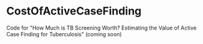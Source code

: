 CostOfActiveCaseFinding
=======================
Code for
"How Much is TB Screening Worth? Estimating the Value of Active Case Finding for Tuberculosis"
(coming soon)

